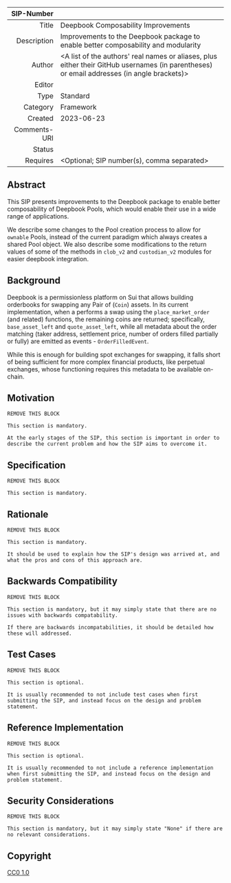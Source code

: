 | SIP-Number          |  |
| ---:                | :--- |
| Title               | Deepbook Composability Improvements |
| Description         | Improvements to the Deepbook package to enable better composability and modularity |
| Author              | <A list of the authors' real names or aliases, plus either their GitHub usernames (in parentheses) or email addresses (in angle brackets)> |
| Editor              |  |
| Type                | Standard |
| Category            | Framework |
| Created             | 2023-06-23 |
| Comments-URI        |  |
| Status              |  |
| Requires            | <Optional; SIP number(s), comma separated> |

## Abstract

This SIP presents improvements to the Deepbook package to enable better composability of Deepbook Pools, which would enable their use in a wide range of applications.

We describe some changes to the Pool creation process to allow for `ownable` Pools, instead of the current paradigm which always creates a shared Pool object. We also describe some modifications to the return values of some of the methods in `clob_v2` and `custodian_v2` modules for easier deepbook integration. 

## Background

Deepbook is a permissionless platform on Sui that allows building orderbooks for swapping any Pair of (`Coin`) assets. In its current implementation, when a performs a swap using the `place_market_order` (and related) functions, the remaining coins are returned; specifically, `base_asset_left` and `quote_asset_left`, while all metadata about the order matching (taker address, settlement price, number of orders filled partially or fully) are emitted as events - `OrderFilledEvent`.

While this is enough for building spot exchanges for swapping, it falls short of being sufficient for more complex financial products, like perpetual exchanges, whose functioning requires this metadata to be available on-chain.

## Motivation

```
REMOVE THIS BLOCK

This section is mandatory.

At the early stages of the SIP, this section is important in order to describe the current problem and how the SIP aims to overcome it.
```

## Specification

```
REMOVE THIS BLOCK

This section is mandatory.
```

## Rationale

```
REMOVE THIS BLOCK

This section is mandatory.

It should be used to explain how the SIP's design was arrived at, and what the pros and cons of this approach are.
```

## Backwards Compatibility

```
REMOVE THIS BLOCK

This section is mandatory, but it may simply state that there are no issues with backwards compatability.

If there are backwards incompatabilities, it should be detailed how these will addressed.
```

## Test Cases

```
REMOVE THIS BLOCK

This section is optional.

It is usually recommended to not include test cases when first submitting the SIP, and instead focus on the design and problem statement.
```

## Reference Implementation

```
REMOVE THIS BLOCK

This section is optional.

It is usually recommended to not include a reference implementation when first submitting the SIP, and instead focus on the design and problem statement.
```

## Security Considerations

```
REMOVE THIS BLOCK

This section is mandatory, but it may simply state "None" if there are no relevant considerations.
```

## Copyright

[CC0 1.0](../LICENSE.md)